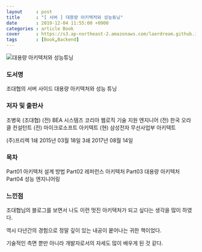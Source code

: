 ```yaml
---
layout     : post
title      : "[ 서버 ] 대용량 아키텍처와 성능튜닝"
date       : 2019-12-04 11:55:00 +0900
categories : article Book
cover      : https://s3.ap-northeast-2.amazonaws.com/laerdream.github.io/2019-12-04/8965400953_1.jpg
tags       : [Book,Backend]
---
```


![대용량 아키텍처와 성능튜닝](https://s3.ap-northeast-2.amazonaws.com/laerdream.github.io/2019-12-04/8965400953_1.jpg)

### 도서명

조대협의 서버 사이드 대용량 아키텍처와 성능 튜닝

### 저자 및 출판사

조병욱 (조대협)
(전) BEA 시스템즈 코리아 웹로직 기술 지원 엔지니어
(전) 한국 오라클 컨설턴트
(전) 마이크로소프트 아키텍트
(현) 삼성전자 무선사업부 아키텍트

(주)프리렉
1쇄 2015년 03월 18일
3쇄 2017년 08월 14일

### 목차

Part01 아키텍처 설계 방법
Part02 레퍼런스 아키텍처
Part03 대용량 아키텍처
Part04 성능 엔지니어링


### 느낀점

조대협님의 블로그를 보면서 나도 이런 멋진 아키텍처가 되고 싶다는 생각을 많이 하였다.

역시 다년간의 경험으로 정말 깊이 있는 내공이 뭍어나는 귀한 책이었다.

기술적인 측면 뿐만 아니라 개발자로서의 자세도 많이 배우게 된 것 같다.